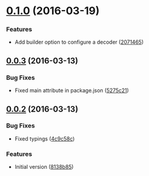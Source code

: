 <a name="0.1.0"></a>
# [0.1.0](https://github.com/knisterpeter/pretend/compare/v0.0.3...v0.1.0) (2016-03-19)


### Features

* Add builder option to configure a decoder ([2071465](https://github.com/knisterpeter/pretend/commit/2071465))



<a name="0.0.3"></a>
## [0.0.3](https://github.com/knisterpeter/pretend/compare/v0.0.2...v0.0.3) (2016-03-13)


### Bug Fixes

* Fixed main attribute in package.json ([5275c21](https://github.com/knisterpeter/pretend/commit/5275c21))



<a name="0.0.2"></a>
## [0.0.2](https://github.com/knisterpeter/pretend/compare/8138b85...v0.0.2) (2016-03-13)


### Bug Fixes

* Fixed typings ([4c9c58c](https://github.com/knisterpeter/pretend/commit/4c9c58c))

### Features

* Initial version ([8138b85](https://github.com/knisterpeter/pretend/commit/8138b85))



